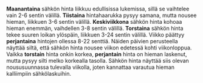 **Maanantaina** sähkön hinta liikkuu edullisissa lukemissa, sillä se vaihtelee vain 2-6 sentin välillä. **Tiistaina** hintahaarukka pysyy samana, mutta nousee hieman, liikkuen 3-6 sentin välillä. **Keskiviikkona** sähkön hinta kohoaa hieman enemmän, vaihdellen 3-8 sentin välillä. **Torstaina** sähkön hinta tekee suuren loikan ylöspäin, liikkuen 3-24 sentin välillä. Viikko päättyy **perjantaina** hintojen ollessa 8-22 senttiä. Näiden päivien perusteella näyttää siltä, että sähkön hinta nousee viikon edetessä kohti viikonloppua. Vaikka **torstain** hinta onkin korkea, **perjantain** hinta on hieman laskenut, mutta pysyy silti melko korkealla tasolla. Sähkön hinta näyttää siis olevan noususuunnassa tulevalla viikolla, joten kannattaa varautua hieman kalliimpiin sähkölaskuihin.